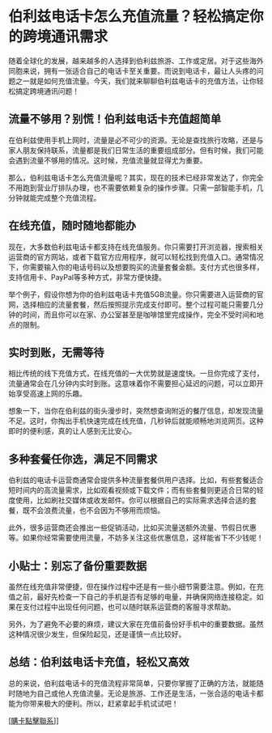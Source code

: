 # 伯利兹电话卡怎么充值流量？轻松搞定你的跨境通讯需求

随着全球化的发展，越来越多的人选择到伯利兹旅游、工作或定居。对于这些海外同胞来说，拥有一张适合自己的电话卡至关重要。而说到电话卡，最让人头疼的问题之一就是如何充值流量。今天，我们就来聊聊伯利兹电话卡的充值方法，让你轻松搞定跨境通讯问题！

## 流量不够用？别慌！伯利兹电话卡充值超简单

在伯利兹使用手机上网时，流量是必不可少的资源。无论是查找旅行攻略，还是与家人朋友保持联系，流量都是我们日常生活的重要组成部分。但有时候，我们可能会遇到流量不够用的情况。这时候，充值流量就显得尤为重要。

那么，伯利兹电话卡怎么充值流量呢？其实，现在的技术已经非常发达了，你完全不用跑到营业厅排队办理，也不需要依赖复杂的操作步骤。只需一部智能手机，几分钟就能完成整个充值流程。

## 在线充值，随时随地都能办

现在，大多数伯利兹电话卡都支持在线充值服务。你只需要打开浏览器，搜索相关运营商的官方网站，或者下载官方应用程序，就可以轻松找到充值入口。通常情况下，你需要输入你的电话号码以及想要购买的流量套餐金额。支付方式也很多样，支持信用卡、PayPal等多种方式，非常方便快捷。

举个例子，假设你想为你的伯利兹电话卡充值5GB流量。你只需要进入运营商的官网，选择相应的流量套餐，然后按照提示完成支付即可。整个过程可能只需要几分钟的时间，而且你可以在家、办公室甚至是咖啡馆里完成操作，完全不受时间和地点的限制。

## 实时到账，无需等待

相比传统的线下充值方式，在线充值的一大优势就是速度快。一旦你完成了支付，流量通常会在几分钟内实时到账。这意味着你不需要担心延迟的问题，可以立即开始享受高速上网的乐趣。

想象一下，当你在伯利兹的街头漫步时，突然想查询附近的餐厅信息，却发现流量不足。这时，你掏出手机快速完成在线充值，几秒钟后就能顺畅地浏览网页。这种即时的便利感，真的让人感到无比安心。

## 多种套餐任你选，满足不同需求

伯利兹的电话卡运营商通常会提供多种流量套餐供用户选择。比如，有些套餐适合短时间内的高流量需求，比如观看视频或下载文件；而有些套餐则更适合日常的轻度使用，比如刷社交媒体或收发邮件。你可以根据自己的实际需求选择合适的套餐，既不会浪费流量，也不会因为不够用而烦恼。

此外，很多运营商还会推出一些促销活动，比如买流量送额外流量、节假日优惠等。如果你经常需要使用流量，不妨多关注这些优惠信息，这样能省下不少钱呢！

## 小贴士：别忘了备份重要数据

虽然在线充值非常便捷，但在操作过程中还是有一些小细节需要注意。例如，在充值之前，最好先检查一下自己的手机是否有足够的电量，并确保网络连接稳定。如果在支付过程中出现任何问题，也可以随时联系运营商的客服寻求帮助。

另外，为了避免不必要的麻烦，建议大家在充值前备份好手机中的重要数据。虽然这种情况很少发生，但保险起见，还是谨慎一点比较好。

## 总结：伯利兹电话卡充值，轻松又高效

总的来说，伯利兹电话卡的充值流程非常简单，只要你掌握了正确的方法，就能随时随地为自己或他人充值流量。无论是旅游、工作还是生活，一张合适的电话卡都能为你带来极大的便利。所以，赶紧拿起手机试试吧！

[[購卡點擊聯系](https://t.me/s/esim1088)]]